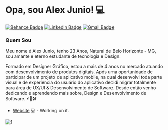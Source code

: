 <!--
**ajuniodx/ajuniodx** is a ✨ _special_ ✨ repository because its `README.md` (this file) appears on your GitHub profile.
### Hi there 👋
Here are some ideas to get you started:

- 🔭 I’m currently working on ...
- 🌱 I’m currently learning ...
- 👯 I’m looking to collaborate on ...
- 🤔 I’m looking for help with ...
- 💬 Ask me about ...
- 📫 How to reach me: ...
- 😄 Pronouns: ...
- ⚡ Fun fact: ...
[![Github Badge](https://img.shields.io/badge/-Github-000?style=flat-square&logo=Github&logoColor=white&link=https://github.com/ajuniodx)](https://github.com/ajuniodx)
-->

# Opa, sou Alex Junio! 💻 

[![Behance Badge](https://img.shields.io/badge/-Behance-d83464?style=flat-square&logo=Behance&logoColor=white&link=https://www.behance.net/alexjuniofaa56)](https://www.behance.net/alexjuniofaa56)
[![Linkedin Badge](https://img.shields.io/badge/-LinkedIn-blue?style=flat-square&logo=Linkedin&logoColor=white&link=https://www.linkedin.com/in/dx-alexjunio)](https://www.linkedin.com/in/dx-alexjunio)
[![Gmail Badge](https://img.shields.io/badge/-Email-e60023?style=flat-square&logo=Gmail&logoColor=white&link=mailto:alexjunioferreira17@gmail.com)](mailto:alexjunioferreira17@gmail.com)




### Quem Sou
‍Meu nome é Alex Junio, tenho 23 Anos, Natural de Belo Horizonte - MG, sou amante e eterno estudante de tecnologia e Design. 

Formado em Designer Gráfico, estou a mais de 4 anos no mercado atuando com desenvolvimento de produtos digitais. Após uma oportunidade de participar de um projeto de aplicativo mobile, na qual desenvolvi toda parte visual e de experiência do usuário do aplicativo decidi migrar totalmente para área de UX/UI & Desenvolvimento de Software. Desde então venho dedicando e aprendendo mais sobre, Design e Desenvolvimento de Software. ⚡🚀🛠️

- [Website](https://alexjunior.dev.br/) 💻 - Working on it.

![1](https://github-readme-stats.vercel.app/api/top-langs/?username=ajuniodx&theme=blue-d83464)
